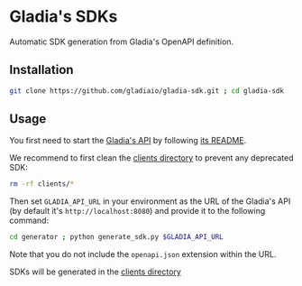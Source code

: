 # Gladia's SDKs

Automatic SDK generation from Gladia's OpenAPI definition.

## Installation

```sh
git clone https://github.com/gladiaio/gladia-sdk.git ; cd gladia-sdk
```

## Usage

You first need to start the [Gladia's API](https://github.com/gladiaio/gladia) by following [its README](https://github.com/gladiaio/gladia#magic-start).

We recommend to first clean the  [clients directory](clients) to prevent any deprecated SDK:
```sh
rm -rf clients/*
```

Then set `GLADIA_API_URL` in your environment as the URL of the Gladia's API (by default it's `http://localhost:8080`) and provide it to the following command:
```sh
cd generator ; python generate_sdk.py $GLADIA_API_URL
```
Note that you do not include the `openapi.json` extension within the URL.


SDKs will be generated in the [clients directory](clients)